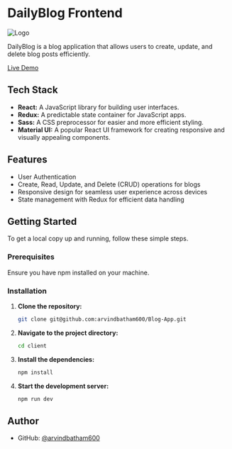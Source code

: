 # DailyBlog Frontend

![Logo](https://arvind-dailyblog.netlify.app/assets/logo1-CCbFLb4G.jpeg)

DailyBlog is a blog application that allows users to create, update, and delete blog posts efficiently.

[Live Demo](https://arvind-dailyblog.netlify.app/)

## Tech Stack

- **React:** A JavaScript library for building user interfaces.
- **Redux:** A predictable state container for JavaScript apps.
- **Sass:** A CSS preprocessor for easier and more efficient styling.
- **Material UI:** A popular React UI framework for creating responsive and visually appealing components.

## Features

- User Authentication
- Create, Read, Update, and Delete (CRUD) operations for blogs
- Responsive design for seamless user experience across devices
- State management with Redux for efficient data handling

## Getting Started

To get a local copy up and running, follow these simple steps.

### Prerequisites

Ensure you have npm installed on your machine.

### Installation

1. **Clone the repository:**

    ```bash
    git clone git@github.com:arvindbatham600/Blog-App.git
    ```

2. **Navigate to the project directory:**

    ```bash
    cd client
    ```

3. **Install the dependencies:**

    ```bash
    npm install
    ```

4. **Start the development server:**

    ```bash
    npm run dev
    ```

## Author

- GitHub: [@arvindbatham600](https://www.github.com/arvindbatham600)
